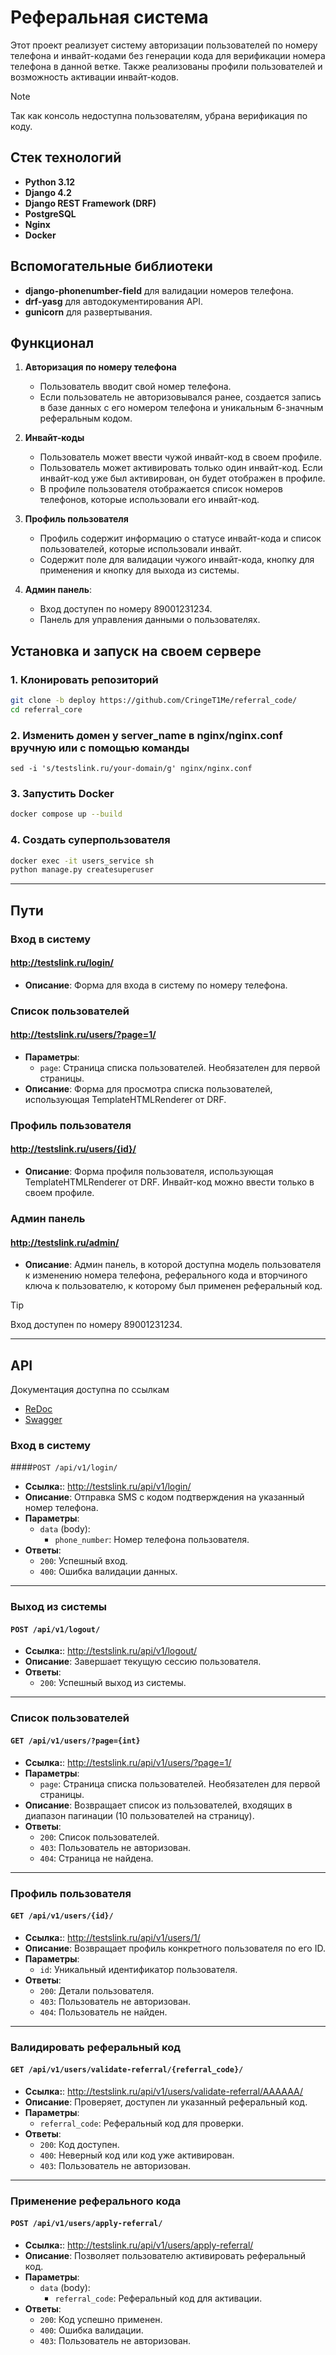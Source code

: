 # Реферальная система

Этот проект реализует систему авторизации пользователей по номеру телефона и инвайт-кодами без генерации кода для верификации номера телефона в данной ветке. Также реализованы профили пользователей и возможность активации инвайт-кодов.

> [!NOTE]
> Так как консоль недоступна пользователям, убрана верификация по коду.

## Стек технологий

- **Python 3.12**
- **Django 4.2**
- **Django REST Framework (DRF)**
- **PostgreSQL**
- **Nginx**
- **Docker**

## Вспомогательные библиотеки

 - **django-phonenumber-field** для валидации номеров телефона.
 - **drf-yasg** для автодокументирования API.
 - **gunicorn** для развертывания.

## Функционал

1. **Авторизация по номеру телефона**
    - Пользователь вводит свой номер телефона.
    - Если пользователь не авторизовывался ранее, создается запись в базе данных с его номером телефона и уникальным 6-значным реферальным кодом.

2. **Инвайт-коды**
    - Пользователь может ввести чужой инвайт-код в своем профиле.
    - Пользователь может активировать только один инвайт-код. Если инвайт-код уже был активирован, он будет отображен в профиле.
    - В профиле пользователя отображается список номеров телефонов, которые использовали его инвайт-код.

3. **Профиль пользователя**
    - Профиль содержит информацию о статусе инвайт-кода и список пользователей, которые использовали инвайт.
    - Содержит поле для валидации чужого инвайт-кода, кнопку для применения и кнопку для выхода из системы.

4. **Админ панель**:
    - Вход доступен по номеру 89001231234.
    - Панель для управления данными о пользователях.

## Установка и запуск на своем сервере

### 1. Клонировать репозиторий

```bash
git clone -b deploy https://github.com/CringeT1Me/referral_code/
cd referral_core
```

### 2. Изменить домен у server_name в nginx/nginx.conf вручную или с помощью команды
```
sed -i 's/testslink.ru/your-domain/g' nginx/nginx.conf
```

### 3. Запустить Docker
```bash
docker compose up --build
```

### 4. Создать суперпользователя
```bash
docker exec -it users_service sh
python manage.py createsuperuser
```
---

## Пути

### Вход в систему

#### http://testslink.ru/login/

- **Описание**: Форма для входа в систему по номеру телефона.

### Список пользователей

#### http://testslink.ru/users/?page=1/
- **Параметры**:
  - `page`: Страница списка пользователей. Необязателен для первой страницы.
- **Описание**: Форма для просмотра списка пользователей, использующая TemplateHTMLRenderer от DRF.

### Профиль пользователя

#### http://testslink.ru/users/{id}/

- **Описание**: Форма профиля пользователя, использующая TemplateHTMLRenderer от DRF. Инвайт-код можно ввести только в своем профиле.

### Админ панель

#### http://testslink.ru/admin/

- **Описание**: Админ панель, в которой доступна модель пользователя к изменению номера телефона, реферального кода и вторчиного ключа к пользователю, к которому был применен реферальный код.

> [!TIP]
> Вход доступен по номеру 89001231234.

---

## API

Документация доступна по ссылкам

 - [ReDoc](http://testslink.ru/redoc/)
 - [Swagger](http://testslink.ru/swagger/)

### Вход в систему

####`POST /api/v1/login/`

- **Ссылка:**: http://testslink.ru/api/v1/login/
- **Описание**: Отправка SMS с кодом подтверждения на указанный номер телефона.
- **Параметры**:
  - `data` (body):
    - `phone_number`: Номер телефона пользователя.
- **Ответы**:
  - `200`: Успешный вход.
  - `400`: Ошибка валидации данных.
---

### Выход из системы

#### `POST /api/v1/logout/`

- **Ссылка:**: http://testslink.ru/api/v1/logout/
- **Описание**: Завершает текущую сессию пользователя.
- **Ответы**:
  - `200`: Успешный выход из системы.
---

### Список пользователей

#### `GET /api/v1/users/?page={int}`

- **Ссылка:**: http://testslink.ru/api/v1/users/?page=1/
- **Параметры**:
  - `page`: Страница списка пользователей. Необязателен для первой страницы.
- **Описание**: Возвращает список из пользователей, входящих в диапазон пагинации (10 пользователей на страницу). 
- **Ответы**:
  - `200`: Список пользователей.
  - `403`: Пользователь не авторизован.
  - `404`: Страница не найдена.
---

### Профиль пользователя

#### `GET /api/v1/users/{id}/`

- **Ссылка:**: http://testslink.ru/api/v1/users/1/
- **Описание**: Возвращает профиль конкретного пользователя по его ID.
- **Параметры**:
  - `id`: Уникальный идентификатор пользователя.
- **Ответы**:
  - `200`: Детали пользователя.
  - `403`: Пользователь не авторизован.
  - `404`: Пользователь не найден.
---

### Валидировать реферальный код

#### `GET /api/v1/users/validate-referral/{referral_code}/`

- **Ссылка:**: http://testslink.ru/api/v1/users/validate-referral/AAAAAA/
- **Описание**: Проверяет, доступен ли указанный реферальный код.
- **Параметры**:
  - `referral_code`: Реферальный код для проверки.
- **Ответы**:
  - `200`: Код доступен.
  - `400`: Неверный код или код уже активирован.
  - `403`: Пользователь не авторизован.
---

### Применение реферального кода

#### `POST /api/v1/users/apply-referral/`

- **Ссылка:**: http://testslink.ru/api/v1/users/apply-referral/
- **Описание**: Позволяет пользователю активировать реферальный код.
- **Параметры**:
  - `data` (body):
    - `referral_code`: Реферальный код для активации.
- **Ответы**:
  - `200`: Код успешно применен.
  - `400`: Ошибка валидации.
  - `403`: Пользователь не авторизован.




